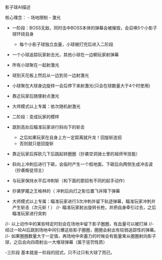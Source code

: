 
影子球AI描述

核心理念：
	- 场地限制
	- 激光

- 一阶段：BOSS无敌，同时击中BOSS本体的弹幕会被摧毁，会召唤5个小影子球环绕自身					
	- 每个小影子球独立血量，小球被打完后进入二阶段

- 一个小球追踪玩家射击光，其他小球在一边朝玩家射弹幕
- 所有小球聚在一起射激光
- 球到天花板上然后从一边到另一边射激光
- 小球聚在大球身边旋转一会后停下来射激光(只会在球数量大于4个时使用)
- 靠近玩家后随便射点激光
- 大师模式以上专属：依次随机射激光

- 二阶段：变成玩家的模样
- 跳到高处后瞄准玩家进行斜向下的斩击
	- 之后如果玩家在自身上方一定距离就升龙！回旋斩连招
	- 否则就只是回旋斩
- 靠近玩家后挥砍几下后跳起转圈圈（抄袭空洞骑士里的祖师爷技能）
- 斜向上冲刺后进行下砸，会临时产生一个假地面，下砸后向两侧生成冲击波（抄袭叛徒领主）
- 与玩家保持水平后冲刺斩（和下面的那招有不同的起手动作）
- 抄袭梦魇之王格林的（ 冲刺后向灯之影位置飞并降下弹幕
- 大师模式以上专属：瞄准玩家进行3次冲刺并留下轨迹弹幕，瞄准玩家冲刺并产生斩击（次元斩！）
//- 瞄准玩家射出旋转长枪，并把自身牵引过去，之后瞄准玩家进行突刺

//- 以上动作中的某些特定时刻会在场地中留下影子圈圈，有血量可以被打掉
//- 经过一轮AI后跳到场地中间引爆这些影子圈圈，圈圈会射出有较弱追踪性的弹幕。
//- 如果圈圈数量大于一定值，再场地中央蓄力的时候会有能量束从圈圈射向影子球，之后会向四周射出一大堆球弹幕（属于惩罚性质）

-三阶段
基本就是一阶段的招式，只不过只有大球了而已。
